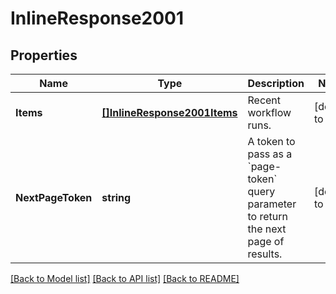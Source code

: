 # InlineResponse2001

## Properties
Name | Type | Description | Notes
------------ | ------------- | ------------- | -------------
**Items** | [**[]InlineResponse2001Items**](inline_response_200_1_items.md) | Recent workflow runs. | [default to null]
**NextPageToken** | **string** | A token to pass as a &#x60;page-token&#x60; query parameter to return the next page of results. | [default to null]

[[Back to Model list]](../README.md#documentation-for-models) [[Back to API list]](../README.md#documentation-for-api-endpoints) [[Back to README]](../README.md)

